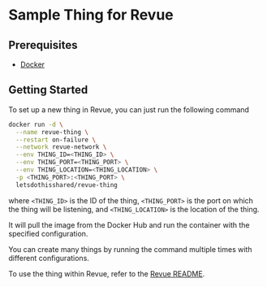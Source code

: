 # Sample Thing for Revue

## Prerequisites

- [Docker](https://docker.com)

## Getting Started

To set up a new thing in Revue, you can just run the following command

```bash
docker run -d \
  --name revue-thing \
  --restart on-failure \
  --network revue-network \
  --env THING_ID=<THING_ID> \
  --env THING_PORT=<THING_PORT> \
  --env THING_LOCATION=<THING_LOCATION> \
  -p <THING_PORT>:<THING_PORT> \
  letsdothisshared/revue-thing
```

where `<THING_ID>` is the ID of the thing, `<THING_PORT>` is the port on which the thing will be listening,
and `<THING_LOCATION>` is the location of the thing.

It will pull the image from the Docker Hub and run the container with the specified configuration.

You can create many things by running the command multiple times with different configurations.

To use the thing within Revue, refer to the [Revue README](https://github.com/revue-org/revue).
